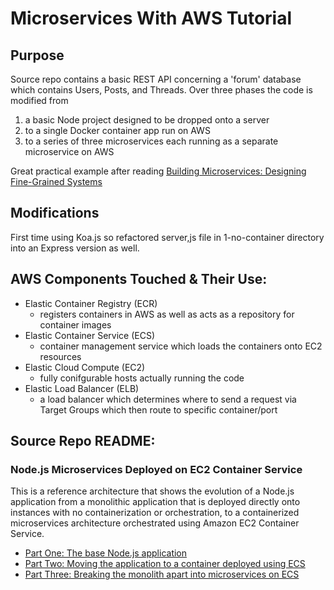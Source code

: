 # Microservices With AWS Tutorial

<h2>Purpose</h2>
Source repo contains a basic REST API concerning a 'forum' database which contains Users, Posts, and Threads. Over three phases the code is modified from

  1. a basic Node project designed to be dropped onto a server 
  2. to a single Docker container app run on AWS
  3. to a series of three microservices each running as a separate microservice on AWS

Great practical example after reading [Building Microservices: Designing Fine-Grained Systems](https://samnewman.io/books/building_microservices/)

## Modifications
  First time using Koa.js so refactored server,js file in 1-no-container directory into an Express version as well. 

## AWS Components Touched & Their Use: 
  - Elastic Container Registry (ECR) 
    - registers containers in AWS as well as acts as a repository for container images
  - Elastic Container Service (ECS)
    - container management service which loads the containers onto EC2 resources
  - Elastic Cloud Compute (EC2) 
    - fully conifgurable hosts actually running the code
  - Elastic Load Balancer (ELB)
    - a load balancer which determines where to send a request via Target Groups which then route to specific container/port

## Source Repo README: 
### Node.js Microservices Deployed on EC2 Container Service

This is a reference architecture that shows the evolution of a Node.js application from a monolithic
application that is deployed directly onto instances with no containerization or orchestration, to a
containerized microservices architecture orchestrated using Amazon EC2 Container Service.

- [Part One: The base Node.js application](1-no-container/)
- [Part Two: Moving the application to a container deployed using ECS](2-containerized/)
- [Part Three: Breaking the monolith apart into microservices on ECS](3-microservices/)
